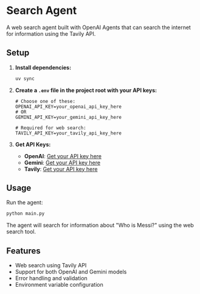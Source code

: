 # Search Agent

A web search agent built with OpenAI Agents that can search the internet for information using the Tavily API.

## Setup

1. **Install dependencies:**

   ```bash
   uv sync
   ```

2. **Create a `.env` file in the project root with your API keys:**

   ```env
   # Choose one of these:
   OPENAI_API_KEY=your_openai_api_key_here
   # OR
   GEMINI_API_KEY=your_gemini_api_key_here

   # Required for web search:
   TAVILY_API_KEY=your_tavily_api_key_here
   ```

3. **Get API Keys:**
   - **OpenAI**: [Get your API key here](https://platform.openai.com/api-keys)
   - **Gemini**: [Get your API key here](https://makersuite.google.com/app/apikey)
   - **Tavily**: [Get your API key here](https://tavily.com/)

## Usage

Run the agent:

```bash
python main.py
```

The agent will search for information about "Who is Messi?" using the web search tool.

## Features

- Web search using Tavily API
- Support for both OpenAI and Gemini models
- Error handling and validation
- Environment variable configuration
